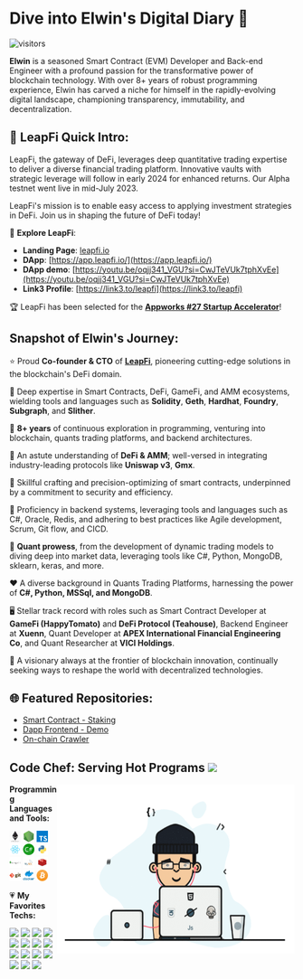 # Dive into Elwin's Digital Diary 📖

![visitors](https://visitor-badge.laobi.icu/badge?page_id=jingkang0822)

**Elwin** is a seasoned Smart Contract (EVM) Developer and Back-end Engineer with a profound passion for the transformative power of blockchain technology. With over 8+ years of robust programming experience, Elwin has carved a niche for himself in the rapidly-evolving digital landscape, championing transparency, immutability, and decentralization.

## 🎯 **LeapFi Quick Intro**:
LeapFi, the gateway of DeFi, leverages deep quantitative trading expertise to deliver a diverse financial trading platform. Innovative vaults with strategic leverage will follow in early 2024 for enhanced returns. Our Alpha testnet went live in mid-July 2023.

LeapFi's mission is to enable easy access to applying investment strategies in DeFi. Join us in shaping the future of DeFi today!

🔗 **Explore LeapFi**:
- **Landing Page**: [leapfi.io](https://www.leapfi.io/)
- **DApp**: [https://app.leapfi.io/](https://app.leapfi.io/)
- **DApp demo**: [https://youtu.be/oqjj341_VGU?si=CwJTeVUk7tphXvEe](https://youtu.be/oqjj341_VGU?si=CwJTeVUk7tphXvEe)
- **Link3 Profile**: [https://link3.to/leapfi](https://link3.to/leapfi)

:trophy: LeapFi has been selected for the [**Appworks #27 Startup Accelerator**](https://appworks.tw/accelerator/)!


## Snapshot of Elwin's Journey:

:star: Proud **Co-founder & CTO** of [**LeapFi**](https://www.leapfi.io/), pioneering cutting-edge solutions in the blockchain's DeFi domain.

:rocket: Deep expertise in Smart Contracts, DeFi, GameFi, and AMM ecosystems, wielding tools and languages such as **Solidity**, **Geth**, **Hardhat**, **Foundry**, **Subgraph**, and **Slither**.

:rocket: **8+ years** of continuous exploration in programming, venturing into blockchain, quants trading platforms, and backend architectures.

:rocket: An astute understanding of **DeFi & AMM**; well-versed in integrating industry-leading protocols like **Uniswap v3**, **Gmx**.

:rocket: Skillful crafting and precision-optimizing of smart contracts, underpinned by a commitment to security and efficiency.

:rocket: Proficiency in backend systems, leveraging tools and languages such as C#, Oracle, Redis, and adhering to best practices like Agile development, Scrum, Git flow, and CICD.

:rocket: **Quant prowess**, from the development of dynamic trading models to diving deep into market data, leveraging tools like C#, Python, MongoDB, sklearn, keras, and more.

:hearts: A diverse background in Quants Trading Platforms, harnessing the power of **C#, Python, MSSql, and MongoDB**.

:desktop_computer: Stellar track record with roles such as Smart Contract Developer at **GameFi (HappyTomato)** and **DeFi Protocol (Teahouse)**, Backend Engineer at **Xuenn**, Quant Developer at **APEX International Financial Engineering Co**, and Quant Researcher at **VICI Holdings**.

:notebook_with_decorative_cover: A visionary always at the frontier of blockchain innovation, continually seeking ways to reshape the world with decentralized technologies.

## 🌐 **Featured Repositories:**
- [Smart Contract - Staking](https://github.com/jingkang0822/dapp-stake-farming/tree/main/smartcontract)
- [Dapp Frontend - Demo](https://jingkang0822.github.io/dapp-stake-farming/)
- [On-chain Crawler](https://github.com/jingkang0822/eth-chain-crawler)



<h2> Code Chef: Serving Hot Programs <img src='https://raw.githubusercontent.com/ShahriarShafin/ShahriarShafin/main/Assets/handshake.gif' width="100px"> </h2>


<div>
  <img align="right" alt="GIF" src="https://github.com/jingkang0822/jingkang0822/blob/main/raw/1_IRGHmiGsa16stedQvIaZfw.gif?raw=true" width="420" height="300" style="margin-top: 0px;" />
</div>

**Programming Languages and Tools:**

<code><img height="20" src="https://raw.githubusercontent.com/github/explore/80688e429a7d4ef2fca1e82350fe8e3517d3494d/topics/ethereum/ethereum.png"></code>
<code><img height="20" src="https://raw.githubusercontent.com/github/explore/80688e429a7d4ef2fca1e82350fe8e3517d3494d/topics/nodejs/nodejs.png"></code>
<code><img height="20" src="https://raw.githubusercontent.com/github/explore/80688e429a7d4ef2fca1e82350fe8e3517d3494d/topics/typescript/typescript.png"></code>
<code><img height="20" src="https://raw.githubusercontent.com/github/explore/80688e429a7d4ef2fca1e82350fe8e3517d3494d/topics/react/react.png"></code>
<code><img height="20" src="https://raw.githubusercontent.com/github/explore/80688e429a7d4ef2fca1e82350fe8e3517d3494d/topics/csharp/csharp.png"></code>
<code><img height="20" src="https://raw.githubusercontent.com/github/explore/80688e429a7d4ef2fca1e82350fe8e3517d3494d/topics/python/python.png"></code>
<code><img height="20" src="https://raw.githubusercontent.com/github/explore/80688e429a7d4ef2fca1e82350fe8e3517d3494d/topics/mongodb/mongodb.png"></code>
<code><img height="20" src="https://raw.githubusercontent.com/github/explore/80688e429a7d4ef2fca1e82350fe8e3517d3494d/topics/mysql/mysql.png"></code>
<code><img height="20" src="https://raw.githubusercontent.com/github/explore/80688e429a7d4ef2fca1e82350fe8e3517d3494d/topics/redis/redis.png"></code>
<code><img height="20" src="https://raw.githubusercontent.com/github/explore/80688e429a7d4ef2fca1e82350fe8e3517d3494d/topics/git/git.png"></code>
<code><img height="20" src="https://raw.githubusercontent.com/github/explore/80688e429a7d4ef2fca1e82350fe8e3517d3494d/topics/docker/docker.png"></code>
<code><img height="20" src="https://raw.githubusercontent.com/github/explore/80688e429a7d4ef2fca1e82350fe8e3517d3494d/topics/bitcoin/bitcoin.png"></code>


💗 **My Favorites Techs:**

![](https://img.shields.io/badge/Language-Solidity-informational?style=flat&logo=solidity&logoColor=white&color=3bac3a)
![](https://img.shields.io/badge/Tool-Hardhat-informational?style=flat&logo=hardhat&logoColor=white&color=3bac3a)
![](https://img.shields.io/badge/Tool-Foundry-informational?style=flat&logo=foundry&logoColor=white&color=3bac3a)
![](https://img.shields.io/badge/Tool-Subgraph-informational?style=flat&logo=thegraph&logoColor=white&color=3bac3a)
![](https://img.shields.io/badge/Language-JavaScript-informational?style=flat&logo=javascript&logoColor=white&color=3bac3a)
![](https://img.shields.io/badge/Language-TypeScript-informational?style=flat&logo=typescript&logoColor=white&color=3bac3a)
![](https://img.shields.io/badge/Language-C%23-informational?style=flat&logo=c-sharp&logoColor=white&color=3bac3a)
![](https://img.shields.io/badge/Database-Oracle-informational?style=flat&logo=oracle&logoColor=white&color=3bac3a)
![](https://img.shields.io/badge/Database-MSSql-informational?style=flat&logo=microsoft-sql-server&logoColor=white&color=3bac3a)
![](https://img.shields.io/badge/Database-MongoDB-informational?style=flat&logo=mongodb&logoColor=white&color=3bac3a)
![](https://img.shields.io/badge/Tool-Redis-informational?style=flat&logo=redis&logoColor=white&color=3bac3a)
![](https://img.shields.io/badge/Tool-Git-informational?style=flat&logo=git&logoColor=white&color=3bac3a)
![](https://img.shields.io/badge/CI/CD-Github_Action-informational?style=flat&logo=github&logoColor=white&color=3bac3a)
![](https://img.shields.io/badge/Language-Python-informational?style=flat&logo=python&logoColor=white&color=3bac3a)
![](https://img.shields.io/badge/Tools-Docker-informational?style=flat&logo=docker&logoColor=white&color=3bac3a)
